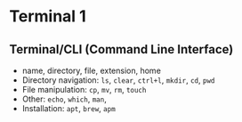 # Terminal 1

## Terminal/CLI (Command Line Interface)

* name, directory, file, extension, home
* Directory navigation: `ls`, `clear`, `ctrl+l`, `mkdir`, `cd`, `pwd`
* File manipulation: `cp`, `mv`, `rm`, `touch`
* Other: `echo`, `which`, `man`,
* Installation: `apt`, `brew`, `apm`
